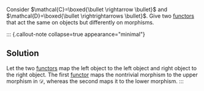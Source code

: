 
Consider $\mathcal{C}=\boxed{\bullet \rightarrow \bullet}$ and 
$\mathcal{D}=\boxed{\bullet \rightrightarrows \bullet}$. Give two 
[functors](/docs/math/defs/functor.qmd) that act the same on objects but differently on morphisms.

::: {.callout-note collapse=true appearance="minimal"}
## Solution
Let the two [functors](/docs/math/defs/functor.qmd) map the left object to the left object and 
right object to the right object. The first [functor](/docs/math/defs/functor.qmd) maps the 
nontrivial morphism to the upper morphism in $\mathcal{D}$, whereas the second 
maps it to the lower morphism.
:::